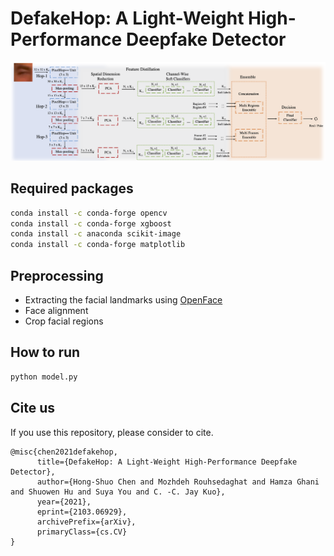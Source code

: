 # DefakeHop: A Light-Weight High-Performance Deepfake Detector

![Framework](img/framework.png)

## Required packages
```bash
conda install -c conda-forge opencv
conda install -c conda-forge xgboost
conda install -c anaconda scikit-image
conda install -c conda-forge matplotlib
```

## Preprocessing
- Extracting the facial landmarks using [OpenFace](https://github.com/TadasBaltrusaitis/OpenFace)
- Face alignment
- Crop facial regions

## How to run
```bash
python model.py
```

## Cite us
If you use this repository, please consider to cite.
```
@misc{chen2021defakehop,
      title={DefakeHop: A Light-Weight High-Performance Deepfake Detector}, 
      author={Hong-Shuo Chen and Mozhdeh Rouhsedaghat and Hamza Ghani and Shuowen Hu and Suya You and C. -C. Jay Kuo},
      year={2021},
      eprint={2103.06929},
      archivePrefix={arXiv},
      primaryClass={cs.CV}
}
```
